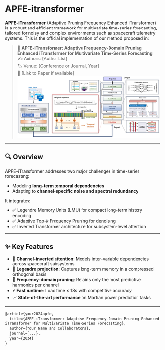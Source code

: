 # APFE-itransformer

**APFE-iTransformer** (Adaptive Pruning Frequency Enhanced iTransformer) is a robust and efficient framework for multivariate time-series forecasting, tailored for noisy and complex environments such as spacecraft telemetry systems. This is the official implementation of our method proposed in:

> 📄 **APFE-iTransformer: Adaptive Frequency-Domain Pruning Enhanced iTransformer for Multivariate Time-Series Forecasting**  
> ✍️ Authors: [Author List]  
> 🏷️ Venue: [Conference or Journal, Year]  
> 📎 [Link to Paper if available]
![image](https://github.com/sjtu-chan-joey/APFE-itransformer/blob/main/figs/itrans.png)

---

## 🔍 Overview

APFE-iTransformer addresses two major challenges in time-series forecasting:

- Modeling **long-term temporal dependencies**
- Adapting to **channel-specific noise and spectral redundancy**

It integrates:
- ✅ Legendre Memory Units (LMU) for compact long-term history encoding  
- ✅ Adaptive Top-$k$ Frequency Pruning for denoising  
- ✅ Inverted Transformer architecture for subsystem-level attention

---

## ✨ Key Features

- 🔄 **Channel-inverted attention**: Models inter-variable dependencies across spacecraft subsystems
- 🧠 **Legendre projection**: Captures long-term memory in a compressed orthogonal basis
- 🎯 **Frequency-domain pruning**: Retains only the most predictive harmonics per channel
- ⚡ **Fast runtime**: Load time ≤ 18s with competitive accuracy  
- 📈 **State-of-the-art performance** on Martian power prediction tasks

---

```
@article{your2024apfe,
  title={APFE-iTransformer: Adaptive Frequency-Domain Pruning Enhanced iTransformer for Multivariate Time-Series Forecasting},
  author={Your Name and Collaborators},
  journal={...},
  year={2024}
}
```

